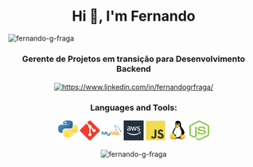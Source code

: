 <h1 align="center">Hi 👋, I'm Fernando</h1>
<p align="left"> <img src="https://komarev.com/ghpvc/?username=fernando-g-fraga&amp;label=Visitantes&amp;color=0e75b6&amp;style=flat" alt="fernando-g-fraga" /> </p>
<h3 align="center">Gerente de Projetos em transição para Desenvolvimento Backend</h3>
<p align="center">
<a href="https://www.linkedin.com/in/fernandogrfraga/" target="blank"><img align="center" src="https://raw.githubusercontent.com/rahuldkjain/github-profile-readme-generator/master/src/images/icons/Social/linked-in-alt.svg" alt="https://www.linkedin.com/in/fernandogrfraga/" height="30" width="40" /></a>
</p>
<h3 align="center">Languages and Tools:</h3>
<p align="center">
    <!--- PYTHON --->
    <img src="./svg/python-icon.svg" alt="python" width="40" height="40"/>     
    <!--- GIT --->
    <img src="./svg/Git-Icon.svg" alt="git" width="40" height="40"/> 
    <!--- MYSQL --->
    <img src="https://raw.githubusercontent.com/devicons/devicon/master/icons/mysql/mysql-original-wordmark.svg" alt="mysql" width="40" height="40"/> 
    <!--- AWS --->
    <img src="./svg/aws-icon.svg" alt="aws" width="40" height="40"/> 
    <!--- JS --->
    <img src="https://raw.githubusercontent.com/devicons/devicon/master/icons/javascript/javascript-original.svg" alt="javascript" width="40" height="40"/> 
    <!--- LINUX --->
    <img src="https://raw.githubusercontent.com/devicons/devicon/master/icons/linux/linux-original.svg" alt="linux" width="40" height="40"/> 
    <!--- NODEJS --->
    <img src="./svg/nodejs-icon.svg" alt="nodejs" width="40" height="40"/> 
    <!--- DJANGO 
    <img src="./svg/django-icon.svg" alt="django" width="40" height="40"/> 
    --->
    <!--- DOCKER
    <img src="https://raw.githubusercontent.com/devicons/devicon/master/icons/docker/docker-original-wordmark.svg" alt="docker" width="40" height="40"/> 
    --->
    <!--- EXPRESSJS
    <img src="./svg/expressjs-icon.svg" alt="express" width="40" height="40"/> 
     --->
    <!--- MONGODB
    <img src="./svg/mongodb-icon.svg" alt="mongodb" width="40" height="40"/> 
    --->
    <!--- NGINX
    <img src="https://raw.githubusercontent.com/devicons/devicon/master/icons/nginx/nginx-original.svg" alt="nginx" width="40" height="40"/>
    --->
    <!--- POSTGRESQL
    <img src="./svg/postgresql-icon.svg" alt="postgresql" width="40" height="40"/> 
    --->
    <!--- TS
    <img src="https://raw.githubusercontent.com/devicons/devicon/master/icons/typescript/typescript-original.svg" alt="typescript" width="40" height="40"/> 
     --->
</p>

<p align="center"><img align="center" src="https://github-readme-streak-stats.herokuapp.com/?user=fernando-g-fraga&amp;theme=dark" alt="fernando-g-fraga" /></p>
